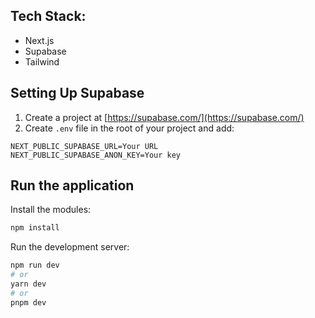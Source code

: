 ## Tech Stack:
* Next.js
* Supabase
* Tailwind

## Setting Up Supabase
1. Create a project at [https://supabase.com/](https://supabase.com/)
2. Create `.env` file in the root of your project and add:
  ```
  NEXT_PUBLIC_SUPABASE_URL=Your URL
  NEXT_PUBLIC_SUPABASE_ANON_KEY=Your key
  ```
  
## Run the application

Install the modules:

```bash
npm install
```

Run the development server:

```bash
npm run dev
# or
yarn dev
# or
pnpm dev
```

 
 
